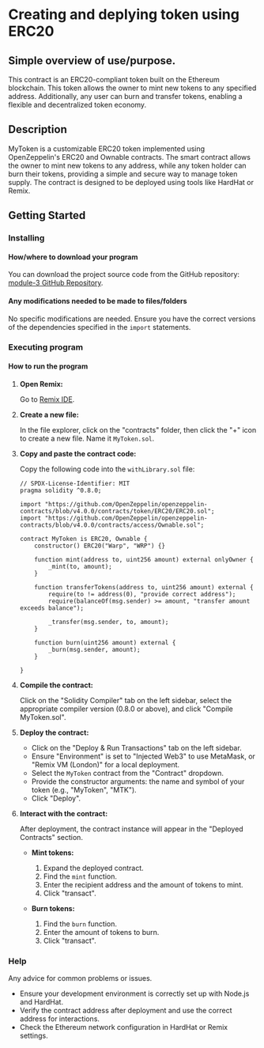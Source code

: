 # Creating and deplying token using ERC20

## Simple overview of use/purpose.

This contract is an ERC20-compliant token built on the Ethereum blockchain. This token allows the owner to mint new tokens to any specified address. Additionally, any user can burn and transfer tokens, enabling a flexible and decentralized token economy.

## Description

MyToken is a customizable ERC20 token implemented using OpenZeppelin's ERC20 and Ownable contracts. The smart contract allows the owner to mint new tokens to any address, while any token holder can burn their tokens, providing a simple and secure way to manage token supply. The contract is designed to be deployed using tools like HardHat or Remix.

## Getting Started

### Installing

#### How/where to download your program

You can download the project source code from the GitHub repository: [module-3 GitHub Repository](https://github.com/aanubhavv/Eth-Avax-proof-metacrafter/blob/main/module-3-assessment/withLibrary.sol).

#### Any modifications needed to be made to files/folders

No specific modifications are needed. Ensure you have the correct versions of the dependencies specified in the `import` statements.

### Executing program

#### How to run the program

1. **Open Remix:**

    Go to [Remix IDE](https://remix.ethereum.org/).

2. **Create a new file:**

    In the file explorer, click on the "contracts" folder, then click the "+" icon to create a new file. Name it `MyToken.sol`.

3. **Copy and paste the contract code:**

    Copy the following code into the `withLibrary.sol` file:

    ```solidity
    // SPDX-License-Identifier: MIT
    pragma solidity ^0.8.0;
    
    import "https://github.com/OpenZeppelin/openzeppelin-contracts/blob/v4.0.0/contracts/token/ERC20/ERC20.sol";
    import "https://github.com/OpenZeppelin/openzeppelin-contracts/blob/v4.0.0/contracts/access/Ownable.sol";
    
    contract MyToken is ERC20, Ownable {
        constructor() ERC20("Warp", "WRP") {}

        function mint(address to, uint256 amount) external onlyOwner {
            _mint(to, amount);
        }
    
        function transferTokens(address to, uint256 amount) external {
            require(to != address(0), "provide correct address");
            require(balanceOf(msg.sender) >= amount, "transfer amount exceeds balance");
            
            _transfer(msg.sender, to, amount);
        }
    
        function burn(uint256 amount) external {
            _burn(msg.sender, amount);
        }

    }
    ```

4. **Compile the contract:**

    Click on the "Solidity Compiler" tab on the left sidebar, select the appropriate compiler version (0.8.0 or above), and click "Compile MyToken.sol".

5. **Deploy the contract:**

    - Click on the "Deploy & Run Transactions" tab on the left sidebar.
    - Ensure "Environment" is set to "Injected Web3" to use MetaMask, or "Remix VM (London)" for a local deployment.
    - Select the `MyToken` contract from the "Contract" dropdown.
    - Provide the constructor arguments: the name and symbol of your token (e.g., "MyToken", "MTK").
    - Click "Deploy".

6. **Interact with the contract:**

    After deployment, the contract instance will appear in the "Deployed Contracts" section.

    - **Mint tokens:**
        1. Expand the deployed contract.
        2. Find the `mint` function.
        3. Enter the recipient address and the amount of tokens to mint.
        4. Click "transact".

    - **Burn tokens:**
        1. Find the `burn` function.
        2. Enter the amount of tokens to burn.
        3. Click "transact".

### Help

Any advice for common problems or issues.

- Ensure your development environment is correctly set up with Node.js and HardHat.
- Verify the contract address after deployment and use the correct address for interactions.
- Check the Ethereum network configuration in HardHat or Remix settings.
